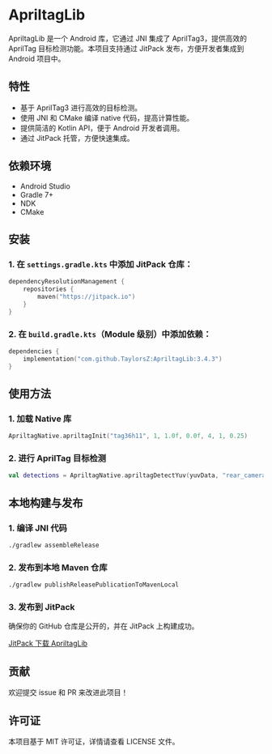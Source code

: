 # ApriltagLib

ApriltagLib 是一个 Android 库，它通过 JNI 集成了 AprilTag3，提供高效的 AprilTag 目标检测功能。本项目支持通过 JitPack 发布，方便开发者集成到 Android 项目中。

## 特性
- 基于 AprilTag3 进行高效的目标检测。
- 使用 JNI 和 CMake 编译 native 代码，提高计算性能。
- 提供简洁的 Kotlin API，便于 Android 开发者调用。
- 通过 JitPack 托管，方便快速集成。

## 依赖环境
- Android Studio
- Gradle 7+
- NDK
- CMake

## 安装

### 1. 在 `settings.gradle.kts` 中添加 JitPack 仓库：
```kotlin
dependencyResolutionManagement {
    repositories {
        maven("https://jitpack.io")
    }
}
```

### 2. 在 `build.gradle.kts`（Module 级别）中添加依赖：
```kotlin
dependencies {
    implementation("com.github.TaylorsZ:ApriltagLib:3.4.3")
}
```

## 使用方法

### 1. 加载 Native 库
```kotlin
ApriltagNative.apriltagInit("tag36h11", 1, 1.0f, 0.0f, 4, 1, 0.25)
```

### 2. 进行 AprilTag 目标检测
```kotlin
val detections = ApriltagNative.apriltagDetectYuv(yuvData, "rear_camera", 0, 1, width, height)
```

## 本地构建与发布

### 1. 编译 JNI 代码
```sh
./gradlew assembleRelease
```

### 2. 发布到本地 Maven 仓库
```sh
./gradlew publishReleasePublicationToMavenLocal
```

### 3. 发布到 JitPack
确保你的 GitHub 仓库是公开的，并在 JitPack 上构建成功。

[JitPack 下载 ApriltagLib](https://jitpack.io/#TaylorsZ/ApriltagLib)

## 贡献
欢迎提交 issue 和 PR 来改进此项目！

## 许可证
本项目基于 MIT 许可证，详情请查看 LICENSE 文件。

